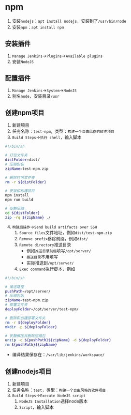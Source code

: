 # npm

1. 安装`nodejs`：`apt install nodejs`，安装到了`/usr/bin/node`
2. 安装`npm`：`apt install npm`

## 安装插件

1. `Manage Jenkins`->`Plugins`->`Available plugins`
2. 安装`NodeJS`

## 配置插件

1. `Manage Jenkins`->`System`->`NodeJS`
2. 别名`node`，安装目录`/usr`

## 创建npm项目

1. 新建项目
2. 任务名称：`test-npm`，类型：`构建一个自由风格的软件项目`
3. `Build Steps`->`执行 shell`，输入脚本

```sh
#!/bin/sh

# 打包文件夹
distFolder=dist/
# 压缩包名
zipName=test-npm.zip

# 删除打包文件夹
rm -r ${distFolder}

# 安装和构建项目
npm install
npm run build

# 安静压缩
cd ${distFolder}
zip -rq ${zipName} ./
```

4. `构建后操作`->`Send build artifacts over SSH`
   1. `Source files`文件地址，例如`dist/test-npm.zip`
   2. `Remove prefix`移除前缀，例如`dist/`
   3. `Remote directory`推送目录
      - 例如`推送目录前缀`填写`/opt/server/`
      - `推送目录`不用填写
      - 实际推送到`/opt/server/`
   4. `Exec command`执行脚本，例如

```sh
#!/bin/sh

# 推送路径
pushPath=/opt/server/
# 压缩包名
zipName=test-npm.zip
# 部署文件夹
deployFolder=/opt/server/test-npm/

# 删除和创建部署文件夹
rm -r ${deployFolder}
mkdir -p ${deployFolder}

# 安静解压并删除压缩包
unzip -q ${pushPath}${zipName} -d ${deployFolder}
rm ${pushPath}${zipName}
```

- 编译结果保存在：`/var/lib/jenkins/workspace/`

## 创建nodejs项目

1. 新建项目
2. 任务名称：`test`，类型：`构建一个自由风格的软件项目`
3. `Build Steps`->`Execute NodeJS script`
   1. `NodeJS Installation`选择node版本
   2. `Script`，输入脚本
